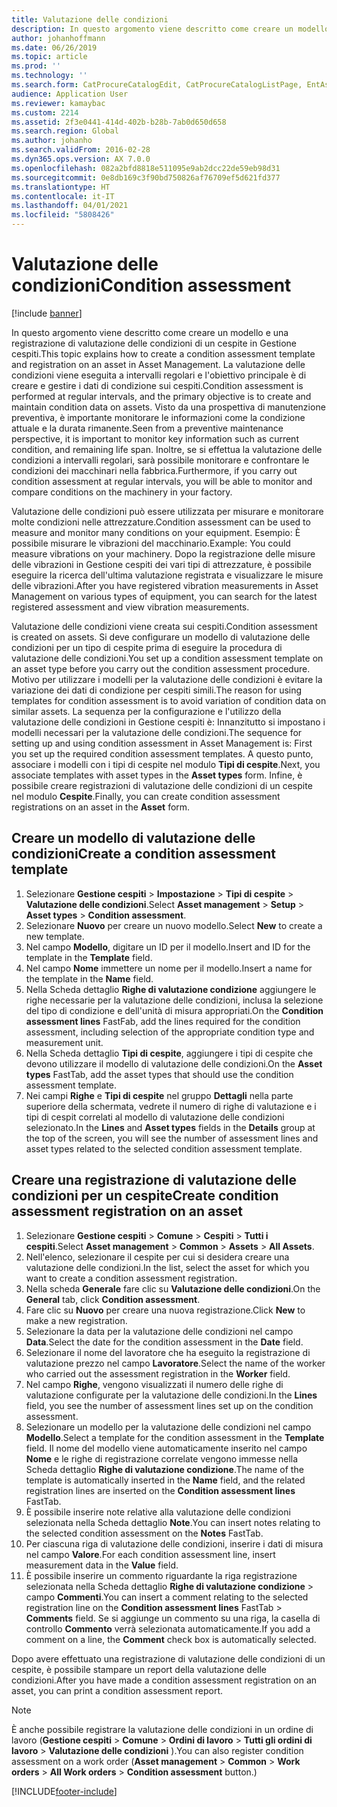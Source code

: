 ```yaml
---
title: Valutazione delle condizioni
description: In questo argomento viene descritto come creare un modello e una registrazione di valutazione delle condizioni di un cespite in Gestione cespiti.
author: johanhoffmann
ms.date: 06/26/2019
ms.topic: article
ms.prod: ''
ms.technology: ''
ms.search.form: CatProcureCatalogEdit, CatProcureCatalogListPage, EntAssetObjectCondition, EntAssetConditionTemplate
audience: Application User
ms.reviewer: kamaybac
ms.custom: 2214
ms.assetid: 2f3e0441-414d-402b-b28b-7ab0d650d658
ms.search.region: Global
ms.author: johanho
ms.search.validFrom: 2016-02-28
ms.dyn365.ops.version: AX 7.0.0
ms.openlocfilehash: 082a2bfd8818e511095e9ab2dcc22de59eb98d31
ms.sourcegitcommit: 0e8db169c3f90bd750826af76709ef5d621fd377
ms.translationtype: HT
ms.contentlocale: it-IT
ms.lasthandoff: 04/01/2021
ms.locfileid: "5808426"
---
```

# <a name="condition-assessment"></a><span data-ttu-id="d6cb3-103">Valutazione delle condizioni</span><span class="sxs-lookup"><span data-stu-id="d6cb3-103">Condition assessment</span></span>

[!include [banner](../../includes/banner.md)]

 

<span data-ttu-id="d6cb3-104">In questo argomento viene descritto come creare un modello e una registrazione di valutazione delle condizioni di un cespite in Gestione cespiti.</span><span class="sxs-lookup"><span data-stu-id="d6cb3-104">This topic explains how to create a condition assessment template and registration on an asset in Asset Management.</span></span> <span data-ttu-id="d6cb3-105">La valutazione delle condizioni viene eseguita a intervalli regolari e l'obiettivo principale è di creare e gestire i dati di condizione sui cespiti.</span><span class="sxs-lookup"><span data-stu-id="d6cb3-105">Condition assessment is performed at regular intervals, and the primary objective is to create and maintain condition data on assets.</span></span> <span data-ttu-id="d6cb3-106">Visto da una prospettiva di manutenzione preventiva, è importante monitorare le informazioni come la condizione attuale e la durata rimanente.</span><span class="sxs-lookup"><span data-stu-id="d6cb3-106">Seen from a preventive maintenance perspective, it is important to monitor key information such as current condition, and remaining life span.</span></span> <span data-ttu-id="d6cb3-107">Inoltre, se si effettua la valutazione delle condizioni a intervalli regolari, sarà possibile monitorare e confrontare le condizioni dei macchinari nella fabbrica.</span><span class="sxs-lookup"><span data-stu-id="d6cb3-107">Furthermore, if you carry out condition assessment at regular intervals, you will be able to monitor and compare conditions on the machinery in your factory.</span></span>

<span data-ttu-id="d6cb3-108">Valutazione delle condizioni può essere utilizzata per misurare e monitorare molte condizioni nelle attrezzature.</span><span class="sxs-lookup"><span data-stu-id="d6cb3-108">Condition assessment can be used to measure and monitor many conditions on your equipment.</span></span> <span data-ttu-id="d6cb3-109">Esempio: È possibile misurare le vibrazioni del macchinario.</span><span class="sxs-lookup"><span data-stu-id="d6cb3-109">Example: You could measure vibrations on your machinery.</span></span> <span data-ttu-id="d6cb3-110">Dopo la registrazione delle misure delle vibrazioni in Gestione cespiti dei vari tipi di attrezzature, è possibile eseguire la ricerca dell'ultima valutazione registrata e visualizzare le misure delle vibrazioni.</span><span class="sxs-lookup"><span data-stu-id="d6cb3-110">After you have registered vibration measurements in Asset Management on various types of equipment, you can search for the latest registered assessment and view vibration measurements.</span></span>

<span data-ttu-id="d6cb3-111">Valutazione delle condizioni viene creata sui cespiti.</span><span class="sxs-lookup"><span data-stu-id="d6cb3-111">Condition assessment is created on assets.</span></span> <span data-ttu-id="d6cb3-112">Si deve configurare un modello di valutazione delle condizioni per un tipo di cespite prima di eseguire la procedura di valutazione delle condizioni.</span><span class="sxs-lookup"><span data-stu-id="d6cb3-112">You set up a condition assessment template on an asset type before you carry out the condition assessment procedure.</span></span> <span data-ttu-id="d6cb3-113">Motivo per utilizzare i modelli per la valutazione delle condizioni è evitare la variazione dei dati di condizione per cespiti simili.</span><span class="sxs-lookup"><span data-stu-id="d6cb3-113">The reason for using templates for condition assessment is to avoid variation of condition data on similar assets.</span></span> <span data-ttu-id="d6cb3-114">La sequenza per la configurazione e l'utilizzo della valutazione delle condizioni in Gestione cespiti è: Innanzitutto si impostano i modelli necessari per la valutazione delle condizioni.</span><span class="sxs-lookup"><span data-stu-id="d6cb3-114">The sequence for setting up and using condition assessment in Asset Management is: First you set up the required condition assessment templates.</span></span> <span data-ttu-id="d6cb3-115">A questo punto, associare i modelli con i tipi di cespite nel modulo **Tipi di cespite**.</span><span class="sxs-lookup"><span data-stu-id="d6cb3-115">Next, you associate templates with asset types in the **Asset types** form.</span></span> <span data-ttu-id="d6cb3-116">Infine, è possibile creare registrazioni di valutazione delle condizioni di un cespite nel modulo **Cespite**.</span><span class="sxs-lookup"><span data-stu-id="d6cb3-116">Finally, you can create condition assessment registrations on an asset in the **Asset** form.</span></span>

## <a name="create-a-condition-assessment-template"></a><span data-ttu-id="d6cb3-117">Creare un modello di valutazione delle condizioni</span><span class="sxs-lookup"><span data-stu-id="d6cb3-117">Create a condition assessment template</span></span>

1. <span data-ttu-id="d6cb3-118">Selezionare **Gestione cespiti** > **Impostazione** > **Tipi di cespite** > **Valutazione delle condizioni**.</span><span class="sxs-lookup"><span data-stu-id="d6cb3-118">Select **Asset management** > **Setup** > **Asset types** > **Condition assessment**.</span></span>
2. <span data-ttu-id="d6cb3-119">Selezionare **Nuovo** per creare un nuovo modello.</span><span class="sxs-lookup"><span data-stu-id="d6cb3-119">Select **New** to create a new template.</span></span>
3. <span data-ttu-id="d6cb3-120">Nel campo **Modello**, digitare un ID per il modello.</span><span class="sxs-lookup"><span data-stu-id="d6cb3-120">Insert and ID for the template in the **Template** field.</span></span>
4. <span data-ttu-id="d6cb3-121">Nel campo **Nome** immettere un nome per il modello.</span><span class="sxs-lookup"><span data-stu-id="d6cb3-121">Insert a name for the template in the **Name** field.</span></span>
5. <span data-ttu-id="d6cb3-122">Nella Scheda dettaglio **Righe di valutazione condizione** aggiungere le righe necessarie per la valutazione delle condizioni, inclusa la selezione del tipo di condizione e dell'unità di misura appropriati.</span><span class="sxs-lookup"><span data-stu-id="d6cb3-122">On the **Condition assessment lines** FastFab, add the lines required for the condition assessment, including selection of the appropriate condition type and measurement unit.</span></span>
6. <span data-ttu-id="d6cb3-123">Nella Scheda dettaglio **Tipi di cespite**, aggiungere i tipi di cespite che devono utilizzare il modello di valutazione delle condizioni.</span><span class="sxs-lookup"><span data-stu-id="d6cb3-123">On the **Asset types** FastTab, add the asset types that should use the condition assessment template.</span></span>
7. <span data-ttu-id="d6cb3-124">Nei campi **Righe** e **Tipi di cespite** nel gruppo **Dettagli** nella parte superiore della schermata, vedrete il numero di righe di valutazione e i tipi di cespit correlati al modello di valutazione delle condizioni selezionato.</span><span class="sxs-lookup"><span data-stu-id="d6cb3-124">In the **Lines** and **Asset types** fields in the **Details** group at the top of the screen, you will see the number of assessment lines and asset types related to the selected condition assessment template.</span></span>


## <a name="create-condition-assessment-registration-on-an-asset"></a><span data-ttu-id="d6cb3-125">Creare una registrazione di valutazione delle condizioni per un cespite</span><span class="sxs-lookup"><span data-stu-id="d6cb3-125">Create condition assessment registration on an asset</span></span>

1. <span data-ttu-id="d6cb3-126">Selezionare **Gestione cespiti** > **Comune** > **Cespiti** > **Tutti i cespiti**.</span><span class="sxs-lookup"><span data-stu-id="d6cb3-126">Select **Asset management** > **Common** > **Assets** > **All Assets**.</span></span>
2. <span data-ttu-id="d6cb3-127">Nell'elenco, selezionare il cespite per cui si desidera creare una valutazione delle condizioni.</span><span class="sxs-lookup"><span data-stu-id="d6cb3-127">In the list, select the asset for which you want to create a condition assessment registration.</span></span>
3. <span data-ttu-id="d6cb3-128">Nella scheda **Generale** fare clic su **Valutazione delle condizioni**.</span><span class="sxs-lookup"><span data-stu-id="d6cb3-128">On the **General** tab, click **Condition assessment**.</span></span>
4. <span data-ttu-id="d6cb3-129">Fare clic su **Nuovo** per creare una nuova registrazione.</span><span class="sxs-lookup"><span data-stu-id="d6cb3-129">Click **New** to make a new registration.</span></span>
5. <span data-ttu-id="d6cb3-130">Selezionare la data per la valutazione delle condizioni nel campo **Data**.</span><span class="sxs-lookup"><span data-stu-id="d6cb3-130">Select the date for the condition assessment in the **Date** field.</span></span>
6. <span data-ttu-id="d6cb3-131">Selezionare il nome del lavoratore che ha eseguito la registrazione di valutazione prezzo nel campo **Lavoratore**.</span><span class="sxs-lookup"><span data-stu-id="d6cb3-131">Select the name of the worker who carried out the assessment registration in the **Worker** field.</span></span>
7. <span data-ttu-id="d6cb3-132">Nel campo **Righe**, vengono visualizzati il numero delle righe di valutazione configurate per la valutazione delle condizioni.</span><span class="sxs-lookup"><span data-stu-id="d6cb3-132">In the **Lines** field, you see the number of assessment lines set up on the condition assessment.</span></span>
8. <span data-ttu-id="d6cb3-133">Selezionare un modello per la valutazione delle condizioni nel campo **Modello**.</span><span class="sxs-lookup"><span data-stu-id="d6cb3-133">Select a template for the condition assessment in the **Template** field.</span></span> <span data-ttu-id="d6cb3-134">Il nome del modello viene automaticamente inserito nel campo **Nome** e le righe di registrazione correlate vengono immesse nella Scheda dettaglio **Righe di valutazione condizione**.</span><span class="sxs-lookup"><span data-stu-id="d6cb3-134">The name of the template is automatically inserted in the **Name** field, and the related registration lines are inserted on the **Condition assessment lines** FastTab.</span></span>
9. <span data-ttu-id="d6cb3-135">È possibile inserire note relative alla valutazione delle condizioni selezionata nella Scheda dettaglio **Note**.</span><span class="sxs-lookup"><span data-stu-id="d6cb3-135">You can insert notes relating to the selected condition assessment on the **Notes** FastTab.</span></span>
10. <span data-ttu-id="d6cb3-136">Per ciascuna riga di valutazione delle condizioni, inserire i dati di misura nel campo **Valore**.</span><span class="sxs-lookup"><span data-stu-id="d6cb3-136">For each condition assessment line, insert measurement data in the **Value** field.</span></span>
11. <span data-ttu-id="d6cb3-137">È possibile inserire un commento riguardante la riga registrazione selezionata nella Scheda dettaglio **Righe di valutazione condizione** > campo **Commenti**.</span><span class="sxs-lookup"><span data-stu-id="d6cb3-137">You can insert a comment relating to the selected registration line on the **Condition assessment lines** FastTab > **Comments** field.</span></span> <span data-ttu-id="d6cb3-138">Se si aggiunge un commento su una riga, la casella di controllo **Commento** verrà selezionata automaticamente.</span><span class="sxs-lookup"><span data-stu-id="d6cb3-138">If you add a comment on a line, the **Comment** check box is automatically selected.</span></span>

<span data-ttu-id="d6cb3-139">Dopo avere effettuato una registrazione di valutazione delle condizioni di un cespite, è possibile stampare un report della valutazione delle condizioni.</span><span class="sxs-lookup"><span data-stu-id="d6cb3-139">After you have made a condition assessment registration on an asset, you can print a condition assessment report.</span></span>

>[!NOTE]
><span data-ttu-id="d6cb3-140">È anche possibile registrare la valutazione delle condizioni in un ordine di lavoro (**Gestione cespiti** > **Comune** > **Ordini di lavoro** > **Tutti gli ordini di lavoro** > **Valutazione delle condizioni** ).</span><span class="sxs-lookup"><span data-stu-id="d6cb3-140">You can also register condition assessment on a work order (**Asset management** > **Common** > **Work orders** > **All Work orders** > **Condition assessment** button.)</span></span>


[!INCLUDE[footer-include](../../../includes/footer-banner.md)]